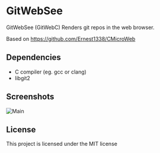# GitWebSee
GitWebSee (GitWebC) Renders git repos in the web browser.

Based on https://github.com/Ernest1338/CMicroWeb

## Dependencies
- C compiler (eg. gcc or clang)
- libgit2

## Screenshots

![Main](https://user-images.githubusercontent.com/45213563/270119708-07dd107c-cefa-46be-a8f9-7360167f7372.png)

## License

This project is licensed under the MIT license

